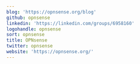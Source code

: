 ```yaml
---
blog: 'https://opnsense.org/blog'
github: opnsense
linkedin: 'https://linkedin.com/groups/6958160'
logohandle: opnsense
sort: opnsense
title: OPNsense
twitter: opnsense
website: 'https://opnsense.org/'
---
```

